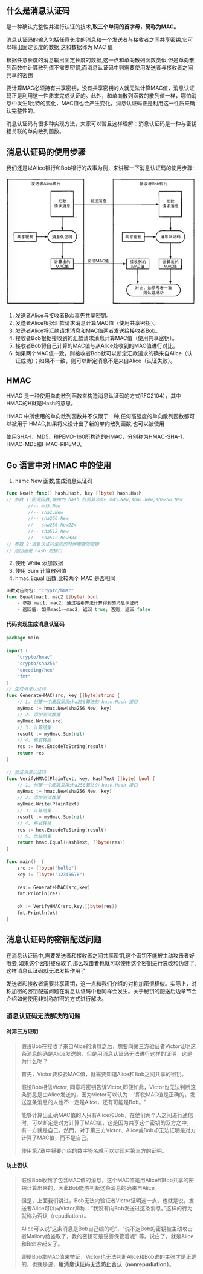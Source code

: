 ## 什么是消息认证码

是一种确认完整性并进行认证的技术,**取三个单词的首字母，简称为MAC。**

消息认证码的输入包括任意长度的消息和一个发送者与接收者之间共享密钥,它可以输出固定长度的数据,这和数据称为 MAC 值

根据任意长度的消息输出固定长度的数据,这一点和单向散列函数类似,但是单向散列函数中计算散列值不需要密钥,而消息认证码中则需要使用发送者与接收者之间共享的密钥

要计算MAC必须持有共享密钥，没有共享密钥的人就无法计算MAC值，消息认证码正是利用这一性质来完成认证的。此外，和单向散列函数的散列值一样，哪怕消息中发生1比特的变化，MAC值也会产生变化，消息认证码正是利用这一性质来确认完整性的。

消息认证码有很多种实现方法，大家可以暂且这样理解：消息认证码是一种与密钥相关联的单向散列函数。

## 消息认证码的使用步骤

我们还是以Alice银行和Bob银行的故事为例，来讲解一下消息认证码的使用步骤: 

![image.png](images/a927a3160b4f15cc8aacff47810ff8f7.png) 

1. 发送者Alice与接收者Bob事先共享密钥。
2. 发送者Alice根据汇款请求消息计算MAC值（使用共享密钥）。
3. 发送者Alice将汇款请求消息和MAC值两者发送给接收者Bob。
4. 接收者Bob根据接收到的汇款请求消息计算MAC值（使用共享密钥）。
5. 接收者Bob将自己计算的MAC值与从Alice处收到的MAC值进行对比。
6. 如果两个MAC值一致，则接收者Bob就可以断定汇款请求的确来自Alice（认证成功）；如果不一致，则可以断定消息不是来自Alice（认证失败）。

## HMAC
HMAC 是一种使用单向散列函数来构造消息认证码的方式RFC2104），其中HMAC的H就是Hash的意思。

HMAC 中所使用的单向散列函数并不仅限于一种,任何高强度的单向散列函数都可以被用于 HMAC,如果将来设计出了新的单向散列函数,也可以被使用

使用SHA-I、MD5、RIPEMD-160所构造的HMAC，分别称为HMAC-SHA-1、HMAC-MD5和HMAC-RlPEMD。

## Go 语言中对 HMAC 中的使用

1. hamc.New 函数,生成消息认证码
```go
func New(h func() hash.Hash, key []byte) hash.Hash
// 参数 1:回调函数,使用的 hash 校验算法如- md5.New,sha1.New,sha256.New
        //-- md5.New
        //-- sha1.New
        //-- sha256.New
        //-- sha256.New224
        //-- sha512.New
        //-- sha512.New384
// 参数 2:消息认证码生成的时候需要的密钥
// 返回值是 hash 的接口
```

2. 使用 Write 添加数据
3. 使用 Sum 计算散列值
4. hmac.Equal 函数,比较两个 MAC 是否相同
```go
函数对应的包: "crypto/hmac"
func Equal(mac1, mac2 []byte) bool
    - 参数 mac1, mac2: 通过哈希算法计算得到的消息认证码
    - 返回值: 如果mac1==mac2, 返回 true; 否则, 返回 false
```

#### 代码实现生成消息认证码
```go
package main

import (
	"crypto/hmac"
	"crypto/sha256"
	"encoding/hex"
	"fmt"
)
// 生成消息认证码
func GenerateHMAC(src, key []byte)string {
	// 1. 创建一个底层采用sha256算法的 hash.Hash 接口
	myHmac := hmac.New(sha256.New, key)
	// 2. 添加测试数据
	myHmac.Write(src)
	// 3. 计算结果
	result := myHmac.Sum(nil)
	// 4. 格式转换
	res := hex.EncodeToString(result)
	return res
}

// 验证消息认证码
func VerifyHMAC(PlainText, key, HashText []byte) bool {
	// 1. 创建一个底层采用sha256算法的 hash.Hash 接口
	myHmac := hmac.New(sha256.New, key)
	// 2. 添加测试数据
	myHmac.Write(PlainText)
	// 3. 计算结果
	result := myHmac.Sum(nil)
	// 4. 格式转换
	res := hex.EncodeToString(result)
	// 5. 比较结果
	return hmac.Equal(HashText, []byte(res))
}

func main()  {
	src := []byte("hello")
	key := []byte("12345678")

	res:= GenerateHMAC(src,key)
	fmt.Println(res)

	ok := VerifyHMAC(src,key,[]byte(res))
	fmt.Println(ok)
}
```

## 消息认证码的密钥配送问题

在消息认证码中,需要发送者和接收者之间共享密钥,这个密钥不能被主动攻击者好哦去,如果这个密钥被获取了,那么攻击者也就可以使用这个密钥进行篡改和伪装了,这样消息认证码就无法发挥作用了

发送者和接收者需要共享密钥，这一点和我们介绍的对称加密很相似。实际上，对称加密的密钥配送问题在消息认证码中也同样会发生。关于秘钥的配送后边章节会介绍如何使用非对称加密的方式进行解决。

### 消息认证码无法解决的问题
#### 对第三方证明

> 假设Bob在接收了来自Alice的消息之后，想要向第三方验证者Victor证明这条消息的确是Alice发送的，但是用消息认证码无法进行这样的证明，这是为什么呢？
>
> 首先，Victor要校验MAC值，就需要知道Alice和Bob之间共享的密钥。
>
> 假设Bob相信Victor, 同意将密钥告诉Victor,即便如此，Victor也无法判断这条消息是由Alice发送的，因为Victor可以认为：“即使MAC值是正确的，发送这条消息的人也不一定是Alice，还有可能是Bob。"
>
> 能够计算出正确MAC值的人只有Alice和Bob，在他们两个人之间进行通信时，可以断定是对方计算了MAC值，这是因为共享这个密钥的双方之中，有一方就是自己。然而，对于第三方Victor、Alice或Bob却无法证明是对方计算了MAC值，而不是自己。
>
> 使用第7章中将要介绍的数字签名就可以实现对第三方的证明。

#### 防止否认

> 假设Bob收到了包含MAC值的消息，这个MAC值是用Alice和Bob共享的密钥计算出来的，因此Bob能够判断这条消息的确来自Alice。
>
> 但是，上面我们讲过，Bob无法向验证者Victor证明这一点，也就是说，发送者Alice可以向Victor声称：“我没有向Bob发送过这条消息。”这样的行为就称为否认（repudiation）。
>
> Alice可以说“这条消息是Bob自己编的吧"，“说不定Bob的密钥被主动攻击者Mallory给盗取了，我的密钥可是妥善保管着呢" 等。说白了，就是Alice和Bob吵起来了。
>
> 即便Bob拿MAC值来举证，Victor也无法判断Alice和Bob谁的主张才是正确的，也就是说，**用消息认证码无法防止否认（nonrepudiatlon）**。